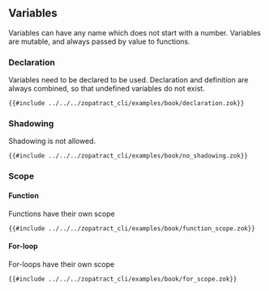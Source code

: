 ## Variables

Variables can have any name which does not start with a number.
Variables are mutable, and always passed by value to functions.

### Declaration

Variables need to be declared to be used. Declaration and definition are always combined, so that undefined variables do not exist.
```zopatract
{{#include ../../../zopatract_cli/examples/book/declaration.zok}}
```

### Shadowing

Shadowing is not allowed.
```zopatract
{{#include ../../../zopatract_cli/examples/book/no_shadowing.zok}}
```

### Scope

#### Function

Functions have their own scope
```zopatract
{{#include ../../../zopatract_cli/examples/book/function_scope.zok}}
```

#### For-loop
For-loops have their own scope
```zopatract
{{#include ../../../zopatract_cli/examples/book/for_scope.zok}}
```